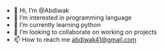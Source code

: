 - 👋 Hi, I’m @Abdiwak
- 👀 I’m interested in programming language
- 🌱 I’m currently learning python 
- 💞️ I’m looking to collaborate on working on projects 
- 📫 How to reach me abdiwak41@gmail.com

<!---
Abdiwaka/Abdiwaka is a ✨ special ✨ repository because its `README.md` (this file) appears on your GitHub profile.
You can click the Preview link to take a look at your changes.
--->
